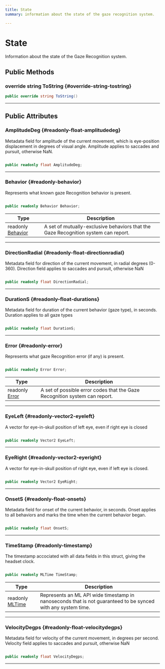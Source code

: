 ```yaml
---
title: State
summary: information about the state of the gaze recognition system. 

---
```


# State




Information about the state of the Gaze Recognition system.   





## Public Methods

### override string ToString {#override-string-tostring}

```csharp
public override string ToString()
```






-----------

## Public Attributes

### AmplitudeDeg {#readonly-float-amplitudedeg}

Metadata field for amplitude of the current movement, which is eye-position displacement in degrees of visual angle. Amplitude applies to saccades and pursuit, otherwise NaN. 

```csharp

public readonly float AmplitudeDeg;

```






-----------

### Behavior {#readonly-behavior}

Represents what known gaze Recognition behavior is present. 

```csharp

public readonly Behavior Behavior;

```

| Type | Description  | 
|--|--|
| readonly [Behavior](/versioned_docs/version-03-Jan-2023/unity-api/api/UnityEngine.XR.MagicLeap/MLGazeRecognition/UnityEngine.XR.MagicLeap.MLGazeRecognition.md#enums-behavior) | A set of mutually-exclusive behaviors that the Gaze Recognition system can report.  |





-----------

### DirectionRadial {#readonly-float-directionradial}

Metadata field for direction of the current movement, in radial degrees (0-360). Direction field applies to saccades and pursuit, otherwise NaN 

```csharp

public readonly float DirectionRadial;

```






-----------

### DurationS {#readonly-float-durations}

Metadata field for duration of the current behavior (gaze type), in seconds. Duration applies to all gaze types 

```csharp

public readonly float DurationS;

```






-----------

### Error {#readonly-error}

Represents what gaze Recognition error (if any) is present. 

```csharp

public readonly Error Error;

```

| Type | Description  | 
|--|--|
| readonly [Error](/versioned_docs/version-03-Jan-2023/unity-api/api/UnityEngine.XR.MagicLeap/MLGazeRecognition/UnityEngine.XR.MagicLeap.MLGazeRecognition.md#enums-error) | A set of possible error codes that the Gaze Recognition system can report.  |





-----------

### EyeLeft {#readonly-vector2-eyeleft}

A vector for eye-in-skull position of left eye, even if right eye is closed 

```csharp

public readonly Vector2 EyeLeft;

```






-----------

### EyeRight {#readonly-vector2-eyeright}

A vector for eye-in-skull position of right eye, even if left eye is closed. 

```csharp

public readonly Vector2 EyeRight;

```






-----------

### OnsetS {#readonly-float-onsets}

Metadata field for onset of the current behavior, in seconds. Onset applies to all behaviors and marks the time when the current behavior began. 

```csharp

public readonly float OnsetS;

```






-----------

### TimeStamp {#readonly-timestamp}

The timestamp accociated with all data fields in this struct, giving the headset clock. 

```csharp

public readonly MLTime TimeStamp;

```

| Type | Description  | 
|--|--|
| readonly [MLTime](/versioned_docs/version-03-Jan-2023/unity-api/api/UnityEngine.XR.MagicLeap/MLTime/UnityEngine.XR.MagicLeap.MLTime.md) | Represents an ML API wide timestamp in nanoseconds that is not guaranteed to be synced with any system time.  |





-----------

### VelocityDegps {#readonly-float-velocitydegps}

Metadata field for velocity of the current movement, in degrees per second. Velocity field applies to saccades and pursuit, otherwise NaN 

```csharp

public readonly float VelocityDegps;

```






-----------

